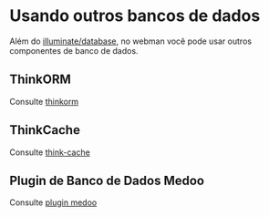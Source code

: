 # Usando outros bancos de dados
Além do [illuminate/database](https://github.com/illuminate/database), no webman você pode usar outros componentes de banco de dados.

## ThinkORM
Consulte [thinkorm](thinkorm.md)

## ThinkCache
Consulte [think-cache](thinkcache.md)

## Plugin de Banco de Dados Medoo
Consulte [plugin medoo](../db/medoo.md)
